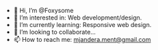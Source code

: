 - 👋 Hi, I’m @Foxysome
- 👀 I’m interested in: Web development/design.
- 🌱 I’m currently learning: Responsive web design.
- 💞️ I’m looking to collaborate...
- 📫 How to reach me: mjandera.ment@gmail.com

<!---
Foxysome/Foxysome is a ✨ special ✨ repository because its `README.md` (this file) appears on your GitHub profile.
You can click the Preview link to take a look at your changes.
--->
